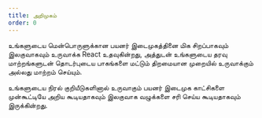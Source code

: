 ```yaml
---
title: அறிமுகம்
order: 0
---
```


உங்களுடைய மென்பொருளுக்கான பயனர் இடைமுகத்தினை மிக சிறப்பாகவும் இலகுவாகவும் உருவாக்க React உதவுகின்றது, அத்துடன் உங்களுடைய தரவு மாற்றங்களுடன் தொடர்புடைய பாகங்களை மட்டும் திறமையான முறையில் உருவாக்கும் அல்லது மாற்றம் செய்யும்.

உங்களுடைய நிரல் குறியீடுகளினால் உருவாகும் பயனர் இடைமுக காட்சிகளை முன்கூட்டியே அறிய கூடியதாகவும் இலகுவாக வழுக்களை சரி செய்ய கூடியதாகவும் இருக்கின்றது.
